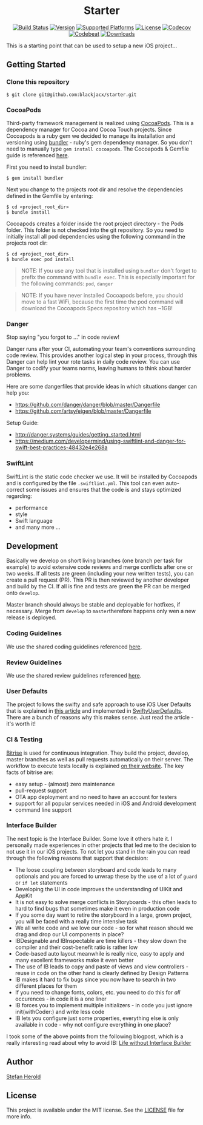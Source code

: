 <h1 align="center">Starter</h1>

<p align="center">
  <a href="https://travis-ci.org/Blackjacx/SHSearchBar"><img alt="Build Status" src="http://img.shields.io/travis/Blackjacx/SHSearchBar.svg?style=flat"/></a>
  <a href="http://cocoadocs.org/docsets/SHSearchBar"><img alt="Version" src="https://cocoapod-badges.herokuapp.com/v/SHSearchBar/badge.svg"/></a>
  <a href="http://cocoadocs.org/docsets/SHSearchBar/"><img alt="Supported Platforms" src="https://cocoapod-badges.herokuapp.com/p/SHSearchBar/badge.svg"/></a>
  <a href="http://cocoadocs.org/docsets/SHSearchBar/"><img alt="License" src="https://img.shields.io/cocoapods/l/SHSearchBar.svg?style=flat"/></a>
  <a href="https://codecov.io/gh/blackjacx/SHSearchBar"><img alt="Codecov" src="https://codecov.io/gh/blackjacx/SHSearchBar/branch/master/graph/badge.svg"/></a>
  <a href="https://codebeat.co/projects/github-com-blackjacx-shsearchbar"><img alt="Codebeat" src="https://codebeat.co/badges/44539071-5029-4379-9d33-99dd721915c8" /></a>
  <a href="http://cocoadocs.org/docsets/SHSearchBar/"><img alt="Downloads" src="https://img.shields.io/cocoapods/dt/SHSearchBar.svg?maxAge=3600&style=flat" /></a>
</p>
 
This is a starting point that can be used to setup a new iOS project...

## Getting Started

### Clone this repository

    $ git clone git@github.com:blackjacx/starter.git

### CocoaPods

Third-party framework management is realized using [CocoaPods](http://cocoapods.org). This is a dependency manager for Cocoa and Cocoa 
Touch projects. Since Cocoapods is a ruby gem we decided to manage its installation and versioning using [bundler](http://bundler.io) - 
ruby's gem dependency manager. So you don't need to manually type `gem install cocoapods`. The Cocoapods & Gemfile guide is referenced 
[here](https://guides.cocoapods.org/using/a-gemfile.html). 
 
 First you need to install bundler:

    $ gem install bundler

 Next you change to the projects root dir and resolve the dependencies defined in the Gemfile by entering:

    $ cd <project_root_dir>
    $ bundle install

 Cocoapods creates a folder inside the root project directory - the Pods folder. This folder is not checked into the git repository. 
 So you need to initially install all pod dependencies using the following command in the projects root dir:

    $ cd <project_root_dir>
    $ bundle exec pod install

 > NOTE: If you use any tool that is installed using `bundler` don't forget to prefix the command with `bundle exec`. This is especially 
 important for the following commands: `pod`, `danger`

 > NOTE: If you have never installed Cocoapods before, you should move to a fast WiFi, because the first time the pod command will 
 download the Cocoapods Specs repository which has ~1GB! 

### Danger
 
Stop saying "you forgot to …" in code review!

Danger runs after your CI, automating your team's conventions surrounding code review. This provides another logical step in your process, through this Danger can help lint your rote tasks in daily code review. You can use Danger to codify your teams norms, leaving humans to think about harder problems.

Here are some dangerfiles that provide ideas in which situations danger can help you:

- https://github.com/danger/danger/blob/master/Dangerfile
- https://github.com/artsy/eigen/blob/master/Dangerfile

Setup Guide:

- http://danger.systems/guides/getting_started.html
- https://medium.com/developermind/using-swiftlint-and-danger-for-swift-best-practices-48432e4e268a

### SwiftLint

SwiftLint is the static code checker we use. It will be installed by Cocoapods and is configured by the file `.swiftlint.yml`. This tool can even auto-correct some issues and ensures that the code is and stays optimized regarding:

- performance
- style
- Swift language
- and many more ...

## Development
 
Basically we develop on short living branches (one branch per task for example) to avoid extensive code reviews and merge conflicts after one or two weeks. If all tests are green (including your new written tests), you can create a pull request (PR). This PR is then reviewed by another developer and build by the CI. If all is fine and tests are green the PR can be merged onto `develop`.

Master branch should always be stable and deployable for hotfixes, if necessary. Merge from `develop` to `master`therefore happens only wen a new release is deployed.

### Coding Guidelines
We use the shared coding guidelines referenced [here](https://gist.github.com/Blackjacx/9040bb9271a9e361bfca25515cff9e9b).

### Review Guidelines
We use the shared review guidelines referenced [here](https://gist.github.com/Blackjacx/ddb80b348724da0113ab2fdd142b38b7).

### User Defaults
 
 The project follows the swifty and safe approach to use iOS User Defaults that is explained in 
 [this article](http://radex.io/swift/nsuserdefaults/static/) and implemented in 
 [SwiftyUserDefaults](https://github.com/radex/SwiftyUserDefaults). 
 There are a bunch of reasons why this makes sense. Just read the article - it's worth it!

### CI & Testing
 
 [Bitrise](https://www.bitrise.io) is used for continuous integration. They build the project, develop, master branches as well as pull 
 requests automatically on their server. The workflow to execute tests locally is explained 
 [on their website](https://www.bitrise.io/cli). The key facts of bitrise are:
 
 * easy setup - (almost) zero maintenance
 * pull-request support
 * OTA app deployment and no need to have an account for testers
 * support for all popular services needed in iOS and Android development
 * command line support

### Interface Builder
 
 The next topic is the Interface Builder. Some love it others hate it. I personally made experiences in other projects that led me to the 
 decision to not use it in our iOS projects. To not let you stand in the rain you can read through the following reasons that 
 support that decision:
 
 * The loose coupling between storyboard and code leads to many optionals and you are forced to unwrap these by the use of a 
   lot of `guard` or `if let` statements 
 * Developing the UI in code improves the understanding of UIKit and AppKit
 * It is not easy to solve merge conflicts in Storyboards - this often leads to hard to find bugs that sometimes make it even in 
   production code
 * If you some day want to retire the storyboard in a large, grown project, you will be faced with a really time intensive task  
 * We all write code and we love our code - so for what reason should we drag and drop our UI components in place?
 * IBDesignable and IBInspectable are time killers - they slow down the compiler and their cost-benefit ratio is rather low 
 * Code-based auto layout meanwhile is really nice, easy to apply and many excellent frameworks make it even better  
 * The use of IB leads to copy and paste of views and view controllers - reuse in code on the other hand is clearly defined by 
   Design Patterns 
 * IB makes it hard to fix bugs since you now have to search in two different places for them
 * If you need to change fonts, colors, etc. you need to do this for *all* occurences - in code it is a one liner
 * IB forces you to implement multiple initializers - in code you just ignore init(withCoder:) and write less code
 * IB lets you configure just some properties, everything else is only available in code - why not configure everything in one place?
 
I took some of the above points from the following blogpost, which is a really interesting read about why to avoid IB: 
 [Life without Interface Builder](https://blog.zeplin.io/life-without-interface-builder-adbb009d2068#.shmcordh7)

## Author

<a href="mailto:stefan.herold@gmail.com">Stefan Herold</a>

## License

This project is available under the MIT license. See the [LICENSE](LICENSE) file for more info.
